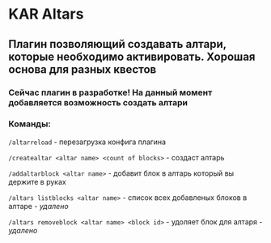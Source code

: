 <h1>KAR Altars</h1>
<h2>Плагин позволяющий создавать алтари, которые необходимо активировать. Хорошая основа для разных квестов</h2>

<h3>Сейчас плагин в разработке! На данный момент добавляется возможность создать алтари</h3>


<h3>Команды:</h3>

`/altarreload` - перезагрузка конфига плагина

`/createaltar <altar name> <count of blocks>` - создаст алтарь

`/addaltarblock <altar name>` - добавит блок в алтарь который вы держите в руках

`/altars listblocks <altar name>` - список всех добавленых блоков в алтаре *- удалено*

`/altars removeblock <altar name> <block id>` - удоляет блок для алтаря *- удалено*